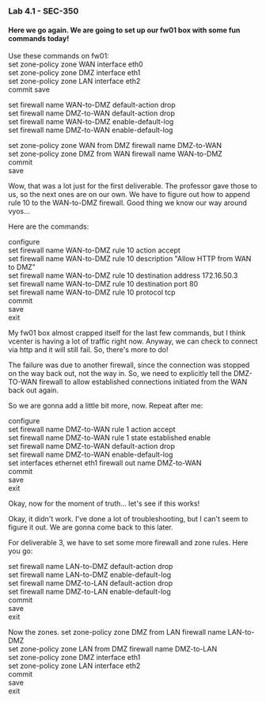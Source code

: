 ### Lab 4.1 - SEC-350

#### Here we go again. We are going to set up our fw01 box with some fun commands today!

Use these commands on fw01:\
set zone-policy zone WAN interface eth0\
set zone-policy zone DMZ interface eth1\
set zone-policy zone LAN interface eth2\
commit save

set firewall name WAN-to-DMZ default-action drop\
set firewall name DMZ-to-WAN default-action drop\
set firewall name WAN-to-DMZ enable-default-log\
set firewall name DMZ-to-WAN enable-default-log

set zone-policy zone WAN from DMZ firewall name DMZ-to-WAN\
set zone-policy zone DMZ from WAN firewall name WAN-to-DMZ\
commit\
save

Wow, that was a lot just for the first deliverable. The professor gave those to us, so the next ones are on our own. We have to figure out how to append rule 10 to the WAN-to-DMZ firewall. Good thing we know our way around vyos...

Here are the commands:

configure\
set firewall name WAN-to-DMZ rule 10 action accept\
set firewall name WAN-to-DMZ rule 10 description "Allow HTTP from WAN to DMZ"\
set firewall name WAN-to-DMZ rule 10 destination address 172.16.50.3\
set firewall name WAN-to-DMZ rule 10 destination port 80\
set firewall name WAN-to-DMZ rule 10 protocol tcp\
commit\
save\
exit

My fw01 box almost crapped itself for the last few commands, but I think vcenter is having a lot of traffic right now. Anyway, we can check to connect via http and it will still fail. So, there's more to do!

The failure was due to another firewall, since the connection was stopped on the way back out, not the way in. So, we need to explicitly tell the DMZ-TO-WAN firewall to allow established connections initiated from the WAN back out again.

So we are gonna add a little bit more, now. Repeat after me:

configure\
set firewall name DMZ-to-WAN rule 1 action accept\
set firewall name DMZ-to-WAN rule 1 state established enable\
set firewall name DMZ-to-WAN default-action drop\
set firewall name DMZ-to-WAN enable-default-log\
set interfaces ethernet eth1 firewall out name DMZ-to-WAN\
commit\
save\
exit

Okay, now for the moment of truth... let's see if this works!

Okay, it didn't work. I've done a lot of troubleshooting, but I can't seem to figure it out. We are gonna come back to this later.

For deliverable 3, we have to set some more firewall and zone rules. Here you go:

set firewall name LAN-to-DMZ default-action drop\
set firewall name LAN-to-DMZ enable-default-log\
set firewall name DMZ-to-LAN default-action drop\
set firewall name DMZ-to-LAN enable-default-log\
commit\
save\
exit

Now the zones.
set zone-policy zone DMZ from LAN firewall name LAN-to-DMZ\
set zone-policy zone LAN from DMZ firewall name DMZ-to-LAN\
set zone-policy zone DMZ interface eth1\
set zone-policy zone LAN interface eth2\
commit\
save\
exit





